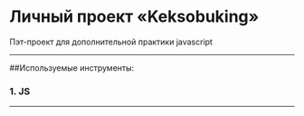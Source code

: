 # Личный проект «Keksobuking»
Пэт-проект для дополнительной практики javascript

---

##Используемые инструменты:
### 1. JS

---
